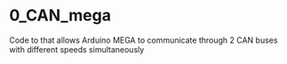 # 0_CAN_mega

Code to that allows Arduino MEGA to communicate through 2 CAN buses with different speeds simultaneously
